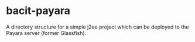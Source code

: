 # bacit-payara
A directory structure for a simple j2ee project which can be deployed to the Payara server (former Glassfish).
